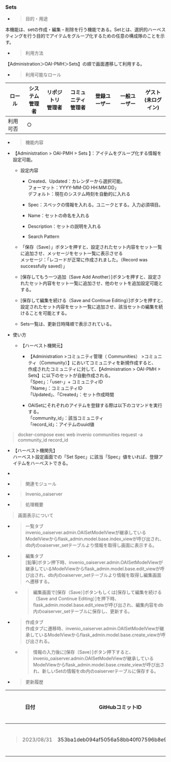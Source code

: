 
### Sets

  - > 目的・用途

本機能は、setの作成・編集・削除を行う機能である。Setとは、選択的ハーベスティングを行う目的でアイテムをグループ化するための任意の構成隊のことを示す。

  - > 利用方法

【Administration＞OAI-PMH＞Sets】の順で画面遷移して利用する。

  - > 利用可能なロール

<table>
<thead>
<tr class="header">
<th>ロール</th>
<th>システム<br />
管理者</th>
<th>リポジトリ<br />
管理者</th>
<th>コミュニティ<br />
管理者</th>
<th>登録ユーザー</th>
<th>一般ユーザー</th>
<th>ゲスト<br />
(未ログイン)</th>
</tr>
</thead>
<tbody>
<tr class="odd">
<td>利用可否</td>
<td>○</td>
<td></td>
<td></td>
<td></td>
<td></td>
<td></td>
</tr>
</tbody>
</table>

  - > 機能内容

<!-- end list -->

  - 【Administration \> OAI-PMH \> Sets 】：アイテムをグループ化する情報を設定可能。
    
      - 設定内容
        
          - Created、Updated：カレンダーから選択可能。  
            フォーマット：YYYY-MM-DD HH:MM:DD」  
            デフォルト：現在のシステム時刻を自動的に入れる
        
          - Spec：スペックの情報を入れる。ユニークとする。入力必須項目。
        
          - Name：セットの命名を入れる
        
          - Description：セットの説明を入れる
        
          - Search Pattern
    
      - 「保存（Save）」ボタンを押すと、設定されたセット内容をセット一覧に追加させ、メッセージをセット一覧に表示させる  
        メッセージ：「レコードが正常に作成されました。（Record was successfully saved）」
    
      - \[保存してもう一つ追加（Save Add Another）\]ボタンを押すと、設定されたセット内容をセット一覧に追加させ、他のセットを追加設定可能とする。
    
      - \[保存して編集を続ける（Save and Continue Editing）\]ボタンを押すと、設定されたセット内容をセット一覧に追加させ、該当セットの編集を続けることを可能とする。
    
      - Sets一覧は、更新日時降順で表示されている。

  - 使い方
    
      - 【ハーベスト機関元】
        
          - 【Administration \>コミュニティ管理（ Communities） \>コミュニティ（Community）】においてコミュニティを新規作成すると、  
            作成されたコミュニティに対して、【Administration \> OAI-PMH \> Sets】に以下のセットが自動作成される。  
            「Spec」：「user-」+ コミュニティID  
            「Name」：コミュニティID  
            「Updated」、「Created」：セット作成時間
        
          - OAISetにそれぞれのアイテムを登録する際は以下のコマンドを実行する。  
            「community\_id」：該当コミュニティ  
            「record\_id」：アイテムのuuid値

> docker-compose exec web invenio communities request -a community\_id record\_id

  - 【ハーベスト機関先】  
    ハーベスト設定画面での「Set Spec」に該当「Spec」値をいれば、登録アイテムをハーベストできる。

<!-- end list -->

  - 
<!-- end list -->

  - > 関連モジュール

<!-- end list -->

  - > Invenio\_oaiserver

<!-- end list -->

  - > 処理概要

> 画面表示について

  - > 一覧タブ  
    > invenio\_oaiserver.admin.OAISetModelViewが継承しているModelViewからflask\_admin.model.base.index\_viewが呼び出され、db内のoaiserver\_setテーブルより情報を取得し画面に表示する。

  - > 編集タブ  
    > \[鉛筆\]ボタン押下時、invenio\_oaiserver.admin.OAISetModelViewが継承しているModelViewからflask\_admin.model.base.edit\_viewが呼び出され、db内のoaiserver\_setテーブルより情報を取得し編集画面へ遷移する。
    
      - > 編集画面で\[保存（Save）\]ボタンもしくは\[保存して編集を続ける（Save and Continue Editing）\]を押下時、flask\_admin.model.base.edit\_viewが呼び出され、編集内容をdb内のoaiserver\_setテーブルに保存し、更新する。

  - > 作成タブ  
    > 作成タブに遷移時、invenio\_oaiserver.admin.OAISetModelViewが継承しているModelViewからflask\_admin.model.base.create\_viewが呼び出される。
    
      - > 情報の入力後に\[保存（Save）\]ボタン押下すると、invenio\_oaiserver.admin.OAISetModelViewが継承しているModelViewからflask\_admin.model.base.create\_viewが呼び出され、新しいSetの情報をdb内のoaiserverテーブルに保存する。

<!-- end list -->

  - > 更新履歴

<table>
<thead>
<tr class="header">
<th>日付</th>
<th>GitHubコミットID</th>
<th>更新内容</th>
</tr>
</thead>
<tbody>
<tr class="odd">
<td><blockquote>
<p>2023/08/31</p>
</blockquote></td>
<td>353ba1deb094af5056a58bb40f07596b8e95a562</td>
<td>初版作成</td>
</tr>
</tbody>
</table>